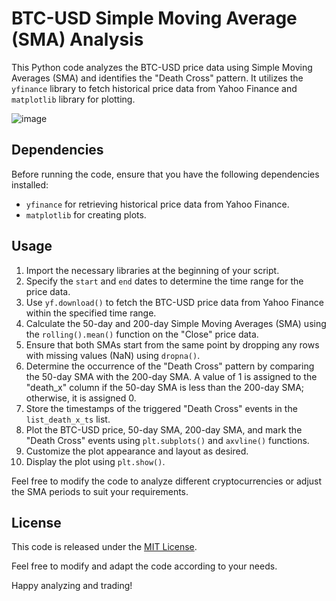 # BTC-USD Simple Moving Average (SMA) Analysis

This Python code analyzes the BTC-USD price data using Simple Moving Averages (SMA) and identifies the "Death Cross" pattern. It utilizes the `yfinance` library to fetch historical price data from Yahoo Finance and `matplotlib` library for plotting.

![image](https://github.com/jamiePDunne/pythonMisc/assets/83908748/de21b2c7-a165-426b-9dac-5ab956604d19)


## Dependencies

Before running the code, ensure that you have the following dependencies installed:

- `yfinance` for retrieving historical price data from Yahoo Finance.
- `matplotlib` for creating plots.

## Usage

1. Import the necessary libraries at the beginning of your script.
2. Specify the `start` and `end` dates to determine the time range for the price data.
3. Use `yf.download()` to fetch the BTC-USD price data from Yahoo Finance within the specified time range.
4. Calculate the 50-day and 200-day Simple Moving Averages (SMA) using the `rolling().mean()` function on the "Close" price data.
5. Ensure that both SMAs start from the same point by dropping any rows with missing values (NaN) using `dropna()`.
6. Determine the occurrence of the "Death Cross" pattern by comparing the 50-day SMA with the 200-day SMA. A value of 1 is assigned to the "death_x" column if the 50-day SMA is less than the 200-day SMA; otherwise, it is assigned 0.
7. Store the timestamps of the triggered "Death Cross" events in the `list_death_x_ts` list.
8. Plot the BTC-USD price, 50-day SMA, 200-day SMA, and mark the "Death Cross" events using `plt.subplots()` and `axvline()` functions.
9. Customize the plot appearance and layout as desired.
10. Display the plot using `plt.show()`.

Feel free to modify the code to analyze different cryptocurrencies or adjust the SMA periods to suit your requirements.

## License

This code is released under the [MIT License](https://opensource.org/licenses/MIT).

Feel free to modify and adapt the code according to your needs.

Happy analyzing and trading!
